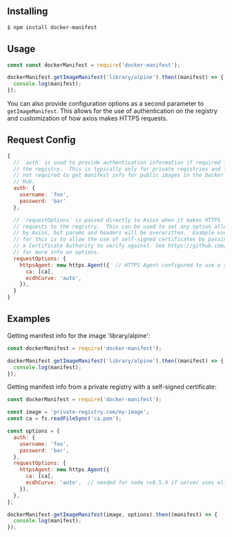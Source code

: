 ## Installing

```bash
$ npm install docker-manifest
```

## Usage

```js
const const dockerManifest = require('docker-manifest');

dockerManifest.getImageManifest('library/alpine').then((manifest) => {
  console.log(manifest);
});
```

You can also provide configuration options as a second parameter to
`getImageManifest`.  This allows for the use of authentication on the
registry and customization of how axios makes HTTPS requests.

## Request Config

```js
{
  // `auth` is used to provide authentication information if required for
  // the registry.  This is typically only for private registries and is
  // not required to get manifest info for public images in the Docker
  // Hub.
  auth: {
    username: 'foo',
    password: 'bar'
  },

  // `requestOptions` is passed directly to Axios when it makes HTTPS
  // requests to the registry.  This can be used to set any option allowed
  // by Axios, but params and headers will be overwritten.  Example use 
  // for this is to allow the use of self-signed certificates by passing 
  // a Certificate Authority to verify against. See https://github.com/axios/axios
  // for more info on options.
  requestOptions: {
    httpsAgent: new https.Agent({  // HTTPS Agent configured to use a self-signed cert
      ca: [ca],
      ecdhCurve: 'auto',
    }),
  }
}
```

## Examples

Getting manifest info for the image 'library/alpine':

```js
const dockerManifest = require('docker-manifest');

dockerManifest.getImageManifest('library/alpine').then((manifest) => {
  console.log(manifest);
});
```

Getting manifest info from a private registry with a self-signed certificate:

```js
const dockerManifest = require('docker-manifest');

const image = 'private-registry.com/my-image';
const ca = fs.readFileSync('ca.pem');

const options = {
  auth: {
    username: 'foo',
    password: 'bar',
  },
  requestOptions: {
    httpsAgent: new https.Agent({
      ca: [ca],
      ecdhCurve: 'auto',  // needed for node >v8.5.0 if server uses elliptic curve
    }),
  },
};

dockerManifest.getImageManifest(image, options).then((manifest) => {
  console.log(manifest);
});
```